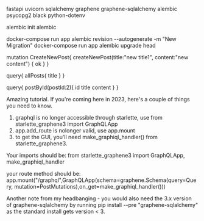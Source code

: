 fastapi uvicorn sqlalchemy graphene graphene-sqlalchemy alembic psycopg2 black python-dotenv

alembic init alembic

docker-compose run app alembic revision --autogenerate -m "New Migration" 
docker-compose run app alembic upgrade head

mutation CreateNewPost{ createNewPost(title:"new title1", content:"new content") { ok } }

query{ allPosts{ title } }

query{ postById(postId:2){ id title content } }






Amazing tutorial.
If you're coming here in 2023, here's a couple of things you need to know.
1. graphql is no longer accessible through starlette, use from starlette_graphene3 import GraphQLApp
2. app.add_route is nolonger valid, use app.mount
3. to get the GUI, you'll need make_graphiql_handler() from starlette_graphene3.

Your imports should be: 
from starlette_graphene3 import GraphQLApp, make_graphiql_handler

your route method should be:
app.mount("/graphql",GraphQLApp(schema=graphene.Schema(query=Query, mutation=PostMutations),on_get=make_graphiql_handler()))

Another note from my headbanging - you would also need the 3.x version of graphene-sqlalchemy by running pip install --pre "graphene-sqlalchemy" as the standard install gets version < 3.